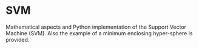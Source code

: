 # SVM
Mathematical aspects and Python implementation of the Support Vector Machine (SVM). Also the example of a minimum enclosing hyper-sphere is provided.
